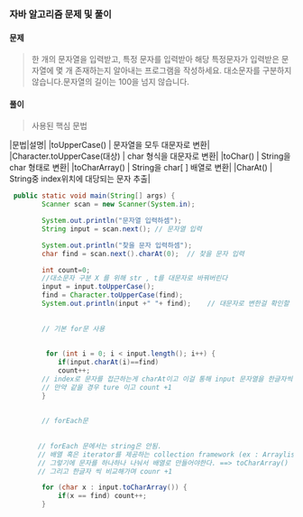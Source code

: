 ### 자바 알고리즘 문제 및 풀이



#### 문제



> 한 개의 문자열을 입력받고, 특정 문자를 입력받아 해당 특정문자가 입력받은 문자열에 몇 개 존재하는지 알아내는 프로그램을 작성하세요.
> 대소문자를 구분하지 않습니다.문자열의 길이는 100을 넘지 않습니다.


#### 풀이


> 사용된 핵심 문법 

|문법|설명|
|toUpperCase() | 문자열을 모두 대문자로 변환|
|Character.toUpperCase(대상) | char 형식을 대문자로 변환|
|toChar() | String을 char 형태로 변환|
|toCharArray() | String을 char[ ] 배열로 변환|
|CharAt() | String중 index위치에 대당되는 문자 추출|

```java
 public static void main(String[] args) {
        Scanner scan = new Scanner(System.in);

        System.out.println("문자열 입력하셈");
        String input = scan.next(); // 문자열 입력

        System.out.println("찾을 문자 입력하셈");
        char find = scan.next().charAt(0);  // 찾을 문자 입력

        int count=0;
        //대소문자 구분 X 를 위해 str , t를 대문자로 바꿔버린다
        input = input.toUpperCase();
        find = Character.toUpperCase(find);
        System.out.println(input +" "+ find);    // 대문자로 변한걸 확인할 수 있다.
        
        
        // 기본 for문 사용
        
        
         for (int i = 0; i < input.length(); i++) {
            if(input.charAt(i)==find) 
            count++;
        // index로 문자를 접근하는게 charAt이고 이걸 통해 input 문자열을 한글자씩 확인
        // 만약 같을 경우 ture 이고 count +1
        }
        
        
        // forEach문 
        
        
       // forEach 문에서는 string은 안됨.
       // 배열 혹은 iterator를 제공하는 collection framework (ex : Arraylist , list)등  가능
       // 그렇기에 문자를 하나하나 나눠서 배열로 만들어야한다. ==> toCharArray()
       // 그리고 한글자 씩 비교해가며 counr +1

        for (char x : input.toCharArray()) {
            if(x == find) count++;
        }
```
